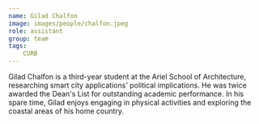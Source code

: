 ```yaml
---
name: Gilad Chalfon
image: images/people/chalfon.jpeg
role: assistant
group: team
tags:
    CURB
---
```


Gilad Chalfon is a third-year student at the Ariel School of Architecture, researching smart city applications' political implications. He was twice awarded the Dean's List for outstanding academic performance. In his spare time, Gilad enjoys engaging in physical activities and exploring the coastal areas of his home country.